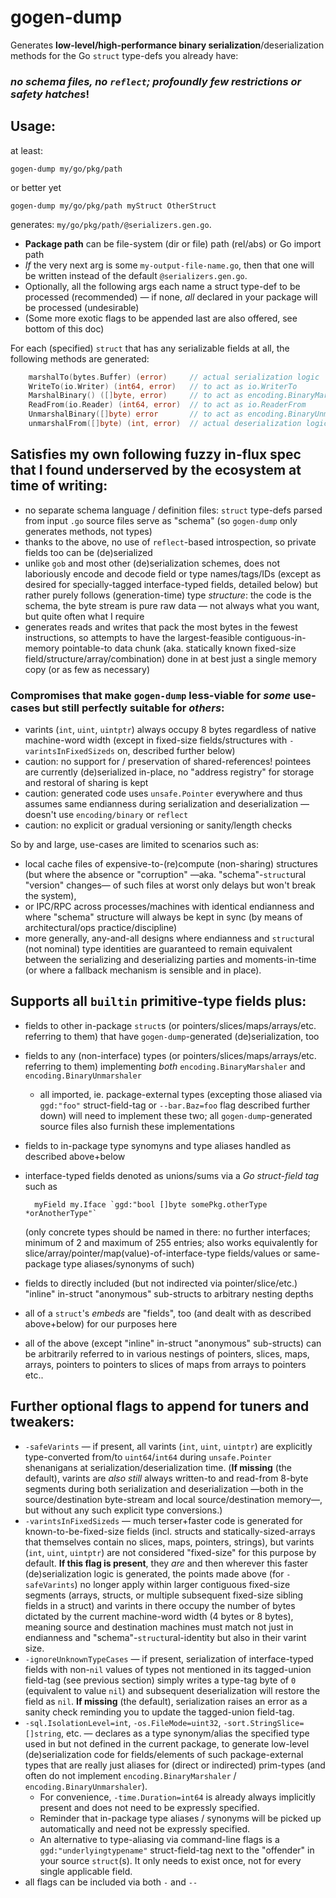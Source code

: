 # gogen-dump

Generates **low-level/high-performance binary serialization**/deserialization methods for the Go `struct` type-defs you already have:

### *no schema files, no `reflect`; profoundly few restrictions or safety hatches*!

## Usage:

at least:

    gogen-dump my/go/pkg/path

or better yet

    gogen-dump my/go/pkg/path myStruct OtherStruct

generates: `my/go/pkg/path/@serializers.gen.go`.

- **Package path** can be file-system (dir or file) path (rel/abs) or Go import path
- *If* the very next arg is some `my-output-file-name.go`, then that one will be written instead of the default `@serializers.gen.go`.
- Optionally, all the following args each name a struct type-def to be processed (recommended) — if none, *all* declared in your package will be processed (undesirable)
- (Some more exotic flags to be appended last are also offered, see bottom of this doc)

For each (specified) `struct` that has any serializable fields at all, the following methods are generated:

```go
    marshalTo(bytes.Buffer) (error)     // actual serialization logic
    WriteTo(io.Writer) (int64, error)   // to act as io.WriterTo
    MarshalBinary() ([]byte, error)     // to act as encoding.BinaryMarshaler
    ReadFrom(io.Reader) (int64, error)  // to act as io.ReaderFrom
    UnmarshalBinary([]byte) error       // to act as encoding.BinaryUnmarshaler
    unmarshalFrom([]byte) (int, error)  // actual deserialization logic
```

## Satisfies my own following fuzzy in-flux spec that I found underserved by the ecosystem at time of writing:

- no separate schema language / definition files: `struct` type-defs parsed from input `.go` source files serve as "schema" (so `gogen-dump` only generates methods, not types)
- thanks to the above, no use of `reflect`-based introspection, so private fields too can be (de)serialized
- unlike `gob` and most other (de)serialization schemes, does not laboriously encode and decode field or type names/tags/IDs (except as desired for specially-tagged interface-typed fields, detailed below) but rather purely follows (generation-time) type *structure*: the code is the schema, the byte stream is pure raw data — not always what you want, but quite often what I require
- generates reads and writes that pack the most bytes in the fewest instructions, so attempts to have the largest-feasible contiguous-in-memory pointable-to data chunk (aka. statically known fixed-size field/structure/array/combination) done in at best just a single memory copy (or as few as necessary)

### Compromises that make `gogen-dump` less-viable for *some* use-cases but still perfectly suitable for *others*:

- varints (`int`, `uint`, `uintptr`) always occupy 8 bytes regardless of native machine-word width (except in fixed-size fields/structures with `-varintsInFixedSizeds` on, described further below)
- caution: no support for / preservation of shared-references! pointees are currently (de)serialized in-place, no "address registry" for storage and restoral of sharing is kept
- caution: generated code uses `unsafe.Pointer` everywhere and thus assumes same endianness during serialization and deserialization — doesn't use `encoding/binary` or `reflect`
- caution: no explicit or gradual versioning or sanity/length checks

So by and large, use-cases are limited to scenarios such as:
- local cache files of expensive-to-(re)compute (non-sharing) structures (but where the absence or "corruption" —aka. "schema"-`struct`ural "version" changes— of such files at worst only delays but won't break the system),
- or IPC/RPC across processes/machines with identical endianness and where "schema" structure will always be kept in sync (by means of architectural/ops practice/discipline)
- more generally, any-and-all designs where endianness and `struct`ural (not nominal) type identities are guaranteed to remain equivalent between the serializing and deserializing parties and moments-in-time (or where a fallback mechanism is sensible and in place).

## Supports all `builtin` primitive-type fields plus:

- fields to other in-package `struct`s (or pointers/slices/maps/arrays/etc. referring to them) that have `gogen-dump`-generated (de)serialization, too
- fields to any (non-interface) types (or pointers/slices/maps/arrays/etc. referring to them) implementing *both* `encoding.BinaryMarshaler` and `encoding.BinaryUnmarshaler`
  - all imported, ie. package-external types (excepting those aliased via `ggd:"foo"` struct-field-tag or `--bar.Baz=foo` flag described further down) will need to implement these two; all `gogen-dump`-generated source files also furnish these implementations
- fields to in-package type synomyns and type aliases handled as described above+below
- interface-typed fields denoted as unions/sums via a *Go struct-field tag* such as

        myField my.Iface `ggd:"bool []byte somePkg.otherType *orAnotherType"`

    (only concrete types should be named in there: no further interfaces; minimum of 2 and maximum of 255 entries; also works equivalently for slice/array/pointer/map(value)-of-interface-type fields/values or same-package type aliases/synonyms of such)
- fields to directly included (but not indirected via pointer/slice/etc.) "inline" in-struct "anonymous" sub-structs to arbitrary nesting depths
- all of a `struct`'s *embeds* are "fields", too (and dealt with as described above+below) for our purposes here
- all of the above (except "inline" in-struct "anonymous" sub-structs) can be arbitrarily referred to in various nestings of pointers, slices, maps, arrays, pointers to pointers to slices of maps from arrays to pointers etc..

## Further optional flags to append for tuners and tweakers:

- `-safeVarints` — if present, all varints (`int`, `uint`, `uintptr`) are explicitly type-converted from/to `uint64`/`int64` during `unsafe.Pointer` shenanigans at serialization/deserialization time. (**If missing** (the default), varints are *also still* always written-to and read-from 8-byte segments during both serialization and deserialization —both in the source/destination byte-stream and local source/destination memory—, but without any such explicit type conversions.)
- `-varintsInFixedSizeds` — much terser+faster code is generated for known-to-be-fixed-size fields (incl. structs and statically-sized-arrays that themselves contain no slices, maps, pointers, strings), but varints (`int`, `uint`, `uintptr`) are not considered "fixed-size" for this purpose by default. **If this flag is present**, they *are* and then wherever this faster (de)serialization logic is generated, the points made above (for `-safeVarints`) no longer apply within larger contiguous fixed-size segments (arrays, structs, or multiple subsequent fixed-size sibling fields in a struct) and varints in there occupy the number of bytes dictated by the current machine-word width (4 bytes or 8 bytes), meaning source and destination machines must match not just in endianness and "schema"-`struct`ural-identity but also in their varint size.
- `-ignoreUnknownTypeCases` — if present, serialization of interface-typed fields with non-`nil` values of types not mentioned in its tagged-union field-tag (see previous section) simply writes a type-tag byte of `0` (equivalent to value `nil`) and subsequent deserialization will restore the field as `nil`. **If missing** (the default), serialization raises an error as a sanity check reminding you to update the tagged-union field-tag.
- `-sql.IsolationLevel=int`, `-os.FileMode=uint32`, `-sort.StringSlice=[]string`, etc. — declares as a type synonym/alias the specified type used in but not defined in the current package, to generate low-level (de)serialization code for fields/elements of such package-external types that are really just aliases for (direct or indirected) prim-types (and often do not implement `encoding.BinaryMarshaler` / `encoding.BinaryUnmarshaler`).
  - For convenience, `-time.Duration=int64` is already always implicitly present and does not need to be expressly specified.
  - Reminder that in-package type aliases / synonyms will be picked up automatically and need not be expressly specified.
  - An alternative to type-aliasing via command-line flags is a `ggd:"underlyingtypename"` struct-field-tag next to the "offender" in your source `struct`(s). It only needs to exist once, not for every single applicable field.
- all flags can be included via both `-` and `--`
